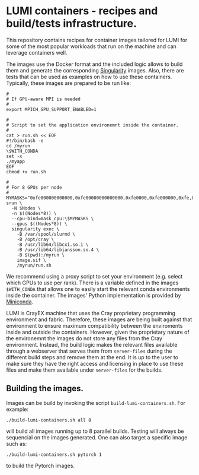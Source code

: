 # LUMI containers - recipes and build/tests infrastructure.

This repository contains recipes for container images tailored for LUMI for some of the most popular workloads that run on the machine and can leverage containers well.

The images use the Docker format and the included logic allows to build them and generate the corresponding [Singularity](https://docs.sylabs.io/guides/3.5/user-guide/introduction.html) images. 
Also, there are tests that can be used as examples on how to use these containers. 
Typically, these images are prepared to be run like:
```
#
# If GPU-aware MPI is needed
#
export MPICH_GPU_SUPPORT_ENABLED=1

#
# Script to set the application environemnt inside the container.
#
cat > run.sh << EOF
#!/bin/bash -e
cd /myrun
\$WITH_CONDA
set -x
./myapp
EOF
chmod +x run.sh 

#
# For 8 GPUs per node
#
MYMASKS="0xfe000000000000,0xfe00000000000000,0xfe0000,0xfe000000,0xfe,0xfe00,0xfe00000000,0xfe0000000000"
srun \
  -N $Nodes \
  -n $((Nodes*8)) \
  --cpu-bind=mask_cpu:\$MYMASKS \
  --gpus $((Nodes*8)) \
  singularity exec \
    -B /var/spool/slurmd \
    -B /opt/cray \
    -B /usr/lib64/libcxi.so.1 \
    -B /usr/lib64/libjansson.so.4 \
    -B $(pwd):/myrun \
    image.sif \
    /myrun/run.sh
```
We recommend using a proxy script to set your environment (e.g. select which GPUs to use per rank). 
There is a variable defined in the images `$WITH_CONDA` that allows one to easily start the relevant conda environments inside the container. 
The images' Python implementation is provided by [Miniconda](https://docs.conda.io/projects/miniconda/en/latest/).

LUMI is CrayEX machine that uses the Cray proprietary programming environment and fabric. 
Therefore, these images are being built against that environment to ensure maximum compatibility between the enviroments inside and outside the containers.
However, given the proprietary nature of the environemnt the images do not store any files from the Cray environment. 
Instead, the build logic makes the relevant files available through a webserver that serves them from `server-files` during the different build steps and remove them at the end.
It is up to the user to make sure they have the right access and licensing in place to use these files and make them available under `server-files` for the builds.

## Building the images.
Images can be build by invoking the script `build-lumi-containers.sh`. For example:
```
./build-lumi-containers.sh all 8
```
will build all images running up to 8 parallel builds. Testing will always be sequencial on the images generated.
One can also target a specific image such as:
```
./build-lumi-containers.sh pytorch 1
```
to build the Pytorch images.
